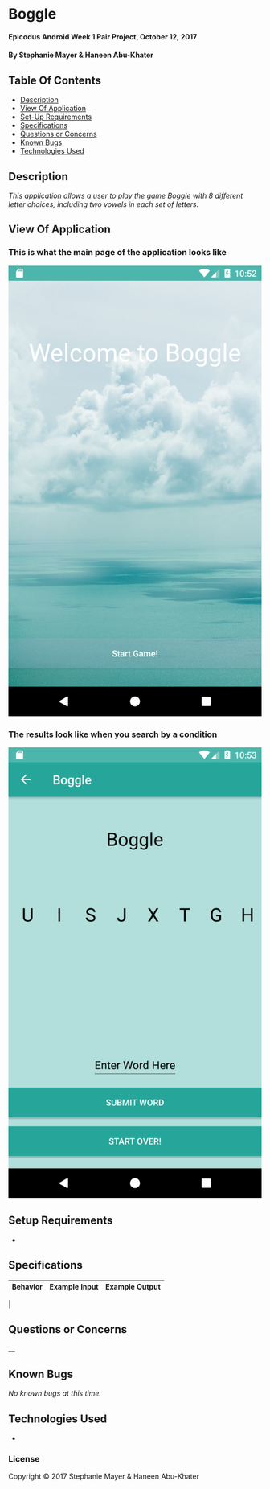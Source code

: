 # Boggle

#### Epicodus Android Week 1 Pair Project, October 12, 2017

#### By Stephanie Mayer & Haneen Abu-Khater

## Table Of Contents

* [Description](#description)
* [View Of Application](#view-of-application)
* [Set-Up Requirements](#setup-requirements)
* [Specifications](#specifications)
* [Questions or Concerns](#questions-or-concerns)
* [Known Bugs](#known-bugs)
* [Technologies Used](#technologies-used)

## Description

_This application allows a user to play the game Boggle with 8 different letter choices, including two vowels in each set of letters._


## View Of Application

### This is what the main page of the application looks like
![Image of Main page](images/screenshot1.png)
### The results look like when you search by a condition
![Looking up results](images/screenshot2.png)



## Setup Requirements
*

## Specifications

| Behavior      | Example Input      | Example Output       |
| ------------- | ------------- | ------------- |
|

## Questions or Concerns ##
__

## Known Bugs
_No known bugs at this time._

## Technologies Used

*


### License

Copyright &copy; 2017 Stephanie Mayer & Haneen Abu-Khater
